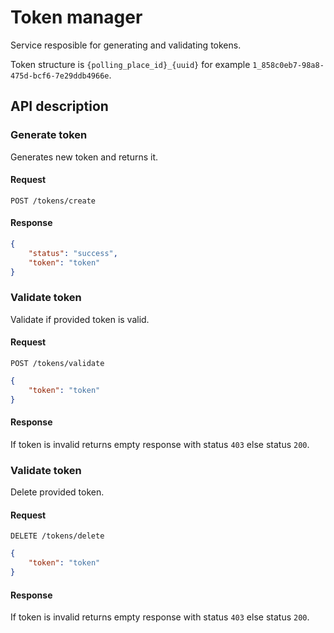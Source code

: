 # Token manager

Service resposible for generating and validating tokens.

Token structure is `{polling_place_id}_{uuid}` for example `1_858c0eb7-98a8-475d-bcf6-7e29ddb4966e`.

## API description

### Generate token
Generates new token and returns it.

#### Request
```http
POST /tokens/create
```

#### Response
```json
{
    "status": "success",
    "token": "token"
}
```


### Validate token
Validate if provided token is valid.

#### Request
```http
POST /tokens/validate
```
```json
{
    "token": "token"
}
```
#### Response
If token is invalid returns empty response with status `403` else status `200`.


### Validate token
Delete provided token.

#### Request
```http
DELETE /tokens/delete
```
```json
{
    "token": "token"
}
```
#### Response
If token is invalid returns empty response with status `403` else status `200`.